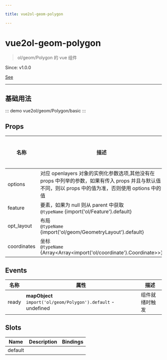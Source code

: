 ```yaml
---

title: vue2ol-geom-polygon

---
```


# vue2ol-geom-polygon

> ol/geom/Polygon 的 vue 组件

Since: v1.0.0

[See](https://openlayers.org/en/latest/apidoc/module-ol_geom_Polygon-Polygon.html)

---

## 基础用法

::: demo
vue2ol/geom/Polygon/basic
:::

## Props

| 名称        | 描述                                                                                                                                                  | 类型   | 取值范围 | 默认值 |
| ----------- | ----------------------------------------------------------------------------------------------------------------------------------------------------- | ------ | -------- | ------ |
| options     | 对应 openlayers 对象的实例化参数选项,其他没有在 props 中列举的参数，如果有传入 props 并且与默认值不同，则以 props 中的值为准，否则使用 options 中的值 | object | -        |        |
| feature     | 要素，如果为 null 则从 parent 中获取<br/>`@typeName` {import('ol/Feature').default}                                                                   | object | -        |        |
| opt_layout  | 布局<br/>`@typeName` {import('ol/geom/GeometryLayout').default}                                                                                       | object | -        |        |
| coordinates | 坐标<br/>`@typeName` {Array<Array<import('ol/coordinate').Coordinate>>}                                                                               | array  | -        |        |

## Events

| 名称  | 属性                                                          | 描述           |
| ----- | ------------------------------------------------------------- | -------------- |
| ready | **mapObject** `import('ol/geom/Polygon').default` - undefined | 组件就绪时触发 |

## Slots

| Name    | Description | Bindings |
| ------- | ----------- | -------- |
| default |             |          |
